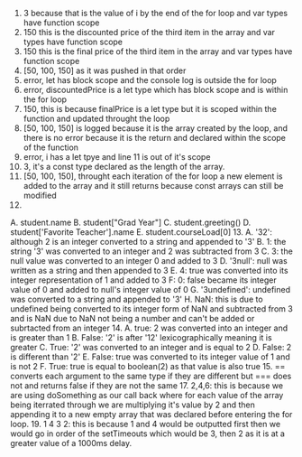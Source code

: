 1. 3 because that is the value of i by the end of the for loop and var types have function scope
2. 150 this is the discounted price of the third item in the array and var types have function scope
3. 150 this is the final price of the third item in the array and var types have function scope
4. [50, 100, 150] as it was pushed in that order
5. error, let has block scope and the console log is outside the for loop
6. error, discountedPrice is a let type which has block scope and is within the for loop
7. 150, this is because finalPrice is a let type but it is scoped within the function and updated throught the loop
8. [50, 100, 150] is logged because it is the array created by the loop, and there is no error because it is the return and declared within the scope of the function
9. error, i has a let tpye and line 11 is out of it's scope
10. 3, it's a const type declared as the length of the array.
11. [50, 100, 150], throught each iteration of the for loop a new element is added to the array and it still returns because const arrays can still be modified
12. 
A. student.name 
B. student["Grad Year"] 
C. student.greeting() 
D. student['Favorite Teacher'].name 
E. student.courseLoad[0]
13. 
A. '32': although 2 is an integer converted to a string and appended to '3' 
B. 1: the string '3' was converted to an integer and 2 was subtracted from 3
C. 3: the null value was converted to an integer 0 and added to 3
D. '3null': null was written as a string and then appended to 3 
E. 4: true was converted into its integer representation of 1 and added to 3
F: 0: false became its integer value of 0 and added to null's integer value of 0
G. '3undefined': undefined was converted to a string and appended to '3'
H. NaN: this is due to undefined being converted to its integer form of NaN and subtracted from 3 and is NaN due to NaN not being a number and can't be added or subrtacted from an integer
14. 
A. true: 2 was converted into an integer and is greater than 1
B. False: '2' is after '12' lexicographically meaning it is greater
C. True: '2' was converted to an integer and is equal to 2
D. False: 2 is different than '2'
E. False: true was converted to its integer value of 1 and is not 2
F. True: true is equal to boolean(2) as that value is also true
15. == converts each argument to the same type if they are different but === does not and returns false if they are not the same
17. 2,4,6: this is because we are using doSomething as our call back where for each value of the array being iterrated through we are multiplying it's value by 2 and then appending it to a new empty array that was declared before entering the for loop. 
19. 1 4 3 2: this is because 1 and 4 would be outputted first then we would go in order of the setTimeouts which would be 3, then 2 as it is at a greater value of a 1000ms delay. 